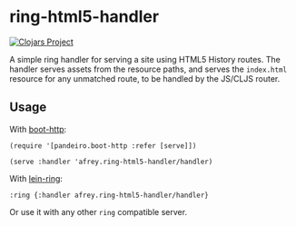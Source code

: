 # ring-html5-handler

[![Clojars Project](https://clojars.org/afrey/ring-html5-handler/latest-version.svg)](https://clojars.org/afrey/ring-html5-handler)

A simple ring handler for serving a site using HTML5 History
routes. The handler serves assets from the resource paths, and serves
the `index.html` resource for any unmatched route, to be handled by
the JS/CLJS router.

## Usage

With [boot-http](https://github.com/pandeiro/boot-http):

```
(require '[pandeiro.boot-http :refer [serve]])

(serve :handler 'afrey.ring-html5-handler/handler)
```

With [lein-ring](https://github.com/weavejester/lein-ring):

```
:ring {:handler afrey.ring-html5-handler/handler}
```

Or use it with any other `ring` compatible server.
